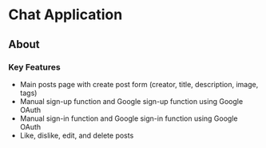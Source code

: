 # Chat Application

## About

### Key Features
- Main posts page with create post form (creator, title, description, image, tags)
- Manual sign-up function and Google sign-up function using Google OAuth
- Manual sign-in function and Google sign-in function using Google OAuth
- Like, dislike, edit, and delete posts
